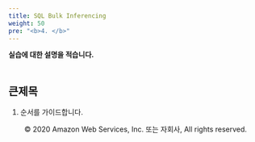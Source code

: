 ```yaml
---
title: SQL Bulk Inferencing
weight: 50
pre: "<b>4. </b>"
---
```


**실습에 대한 설명을 적습니다.** <br/><br/>

## 큰제목 
1. 순서를 가이드합니다.


<p align="center">
© 2020 Amazon Web Services, Inc. 또는 자회사, All rights reserved.
</p>


